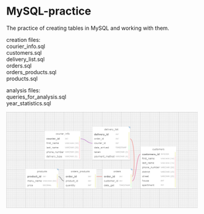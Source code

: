 # MySQL-practice

The practice of creating tables in MySQL and working with them.

creation files:  
courier_info.sql  
customers.sql  
delivery_list.sql  
orders.sql  
orders_products.sql  
products.sql  

analysis files:   
queries_for_analysis.sql  
year_statistics.sql  

![alt text](https://github.com/serjbetoni/MySQL-practice/blob/main/delivery_schema.jpg)